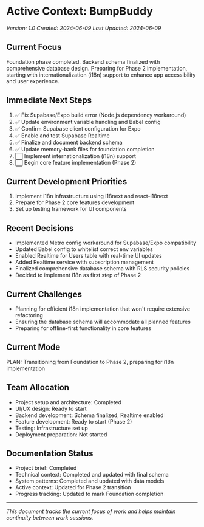 # Active Context: BumpBuddy

_Version: 1.0_
_Created: 2024-06-09_
_Last Updated: 2024-06-09_

## Current Focus

Foundation phase completed. Backend schema finalized with comprehensive database design. Preparing for Phase 2 implementation, starting with internationalization (i18n) support to enhance app accessibility and user experience.

## Immediate Next Steps

1. ✅ Fix Supabase/Expo build error (Node.js dependency workaround)
2. ✅ Update environment variable handling and Babel config
3. ✅ Confirm Supabase client configuration for Expo
4. ✅ Enable and test Supabase Realtime
5. ✅ Finalize and document backend schema
6. ✅ Update memory-bank files for foundation completion
7. ⬜ Implement internationalization (i18n) support
8. ⬜ Begin core feature implementation (Phase 2)

## Current Development Priorities

1. Implement i18n infrastructure using i18next and react-i18next
2. Prepare for Phase 2 core features development
3. Set up testing framework for UI components

## Recent Decisions

- Implemented Metro config workaround for Supabase/Expo compatibility
- Updated Babel config to whitelist correct env variables
- Enabled Realtime for Users table with real-time UI updates
- Added Realtime service with subscription management
- Finalized comprehensive database schema with RLS security policies
- Decided to implement i18n as first step of Phase 2

## Current Challenges

- Planning for efficient i18n implementation that won't require extensive refactoring
- Ensuring the database schema will accommodate all planned features
- Preparing for offline-first functionality in core features

## Current Mode

PLAN: Transitioning from Foundation to Phase 2, preparing for i18n implementation

## Team Allocation

- Project setup and architecture: Completed
- UI/UX design: Ready to start
- Backend development: Schema finalized, Realtime enabled
- Feature development: Ready to start (Phase 2)
- Testing: Infrastructure set up
- Deployment preparation: Not started

## Documentation Status

- Project brief: Completed
- Technical context: Completed and updated with final schema
- System patterns: Completed and updated with data models
- Active context: Updated for Phase 2 transition
- Progress tracking: Updated to mark Foundation completion

---

_This document tracks the current focus of work and helps maintain continuity between work sessions._
